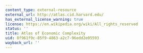 ```yaml
---
content_type: external-resource
external_url: http://atlas.cid.harvard.edu/
has_external_license_warning: true
license: https://en.wikipedia.org/wiki/All_rights_reserved
status: ''
title: Atlas of Economic Complexity
uid: 8f961f9c-85f9-4863-a2c7-96edd2e05593
wayback_url: ''
---
```


